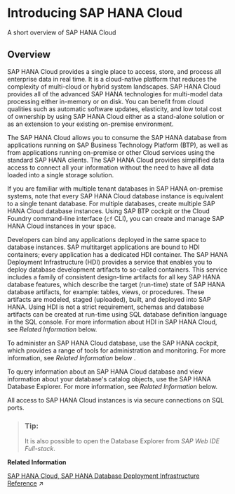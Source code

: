 <!-- loioca1a943bb6524233b7766ae399f062fd -->

# Introducing SAP HANA Cloud

A short overview of SAP HANA Cloud



<a name="loioca1a943bb6524233b7766ae399f062fd__section_overview"/>

## Overview

SAP HANA Cloud provides a single place to access, store, and process all enterprise data in real time. It is a cloud-native platform that reduces the complexity of multi-cloud or hybrid system landscapes. SAP HANA Cloud provides all of the advanced SAP HANA technologies for multi-model data processing either in-memory or on disk. You can benefit from cloud qualities such as automatic software updates, elasticity, and low total cost of ownership by using SAP HANA Cloud either as a stand-alone solution or as an extension to your existing on-premise environment.

The SAP HANA Cloud allows you to consume the SAP HANA database from applications running on SAP Business Technology Platform \(BTP\), as well as from applications running on-premise or other Cloud services using the standard SAP HANA clients. The SAP HANA Cloud provides simplified data access to connect all your information without the need to have all data loaded into a single storage solution.

If you are familiar with multiple tenant databases in SAP HANA on-premise systems, note that every SAP HANA Cloud database instance is equivalent to a single tenant database. For multiple databases, create multiple SAP HANA Cloud database instances. Using SAP BTP cockpit or the Cloud Foundry command-line interface \(`cf` CLI\), you can create and manage SAP HANA Cloud instances in your space.

Developers can bind any applications deployed in the same space to database instances. SAP multitarget applications are bound to HDI containers; every application has a dedicated HDI container. The SAP HANA Deployment Infrastructure \(HDI\) provides a service that enables you to deploy database development artifacts to so-called containers. This service includes a family of consistent design-time artifacts for all key SAP HANA database features, which describe the target \(run-time\) state of SAP HANA database artifacts, for example: tables, views, or procedures. These artifacts are modeled, staged \(uploaded\), built, and deployed into SAP HANA. Using HDI is not a strict requirement, schemas and database artifacts can be created at run-time using SQL database definition language in the SQL console. For more information about HDI in SAP HANA Cloud, see *Related Information* below.

To administer an SAP HANA Cloud database, use the SAP HANA cockpit, which provides a range of tools for administration and monitoring. For more information, see *Related Information* below .

To query information about an SAP HANA Cloud database and view information about your database's catalog objects, use the SAP HANA Database Explorer. For more information, see *Related Information* below.

All access to SAP HANA Cloud instances is via secure connections on SQL ports.

> ### Tip:  
> It is also possible to open the Database Explorer from *SAP Web IDE Full-stack*.

**Related Information**  


[SAP HANA Cloud, SAP HANA Database Deployment Infrastructure Reference](https://help.sap.com/viewer/c2cc2e43458d4abda6788049c58143dc/2023_4_QRC/en-US/4077972509f5437c85d6a03e01509417.html "Set up and maintain the deployment infrastructure for the SAP HANA Cloud, SAP HANA database service.") :arrow_upper_right:

